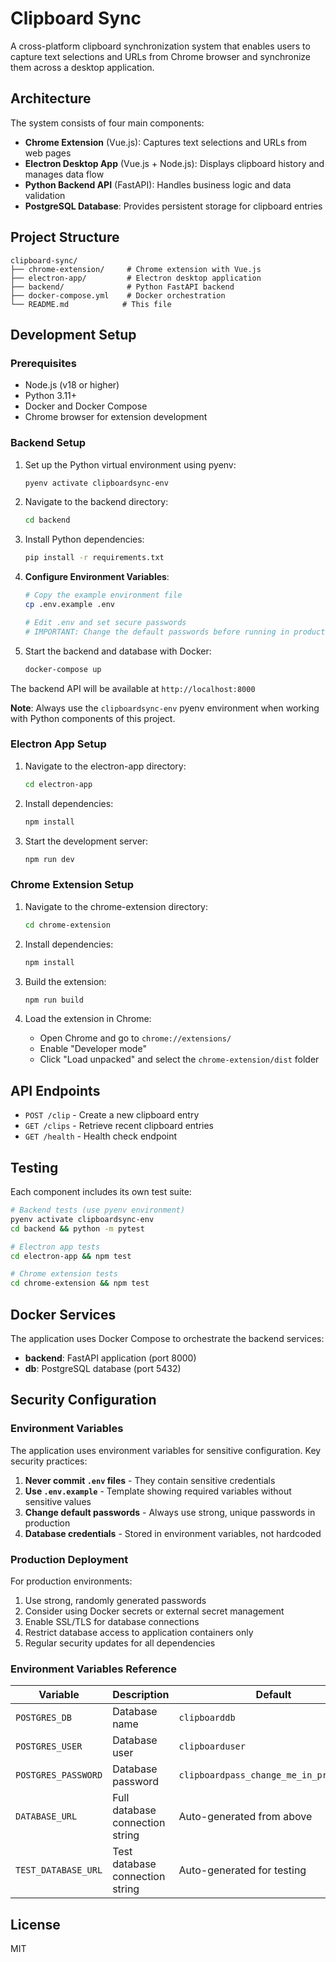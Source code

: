 # Clipboard Sync

A cross-platform clipboard synchronization system that enables users to capture text selections and URLs from Chrome browser and synchronize them across a desktop application.

## Architecture

The system consists of four main components:

- **Chrome Extension** (Vue.js): Captures text selections and URLs from web pages
- **Electron Desktop App** (Vue.js + Node.js): Displays clipboard history and manages data flow
- **Python Backend API** (FastAPI): Handles business logic and data validation
- **PostgreSQL Database**: Provides persistent storage for clipboard entries

## Project Structure

```
clipboard-sync/
├── chrome-extension/     # Chrome extension with Vue.js
├── electron-app/         # Electron desktop application
├── backend/              # Python FastAPI backend
├── docker-compose.yml    # Docker orchestration
└── README.md            # This file
```

## Development Setup

### Prerequisites

- Node.js (v18 or higher)
- Python 3.11+
- Docker and Docker Compose
- Chrome browser for extension development

### Backend Setup

1. Set up the Python virtual environment using pyenv:
   ```bash
   pyenv activate clipboardsync-env
   ```

2. Navigate to the backend directory:
   ```bash
   cd backend
   ```

3. Install Python dependencies:
   ```bash
   pip install -r requirements.txt
   ```

4. **Configure Environment Variables**:
   ```bash
   # Copy the example environment file
   cp .env.example .env
   
   # Edit .env and set secure passwords
   # IMPORTANT: Change the default passwords before running in production!
   ```

5. Start the backend and database with Docker:
   ```bash
   docker-compose up
   ```

The backend API will be available at `http://localhost:8000`

**Note**: Always use the `clipboardsync-env` pyenv environment when working with Python components of this project.

### Electron App Setup

1. Navigate to the electron-app directory:
   ```bash
   cd electron-app
   ```

2. Install dependencies:
   ```bash
   npm install
   ```

3. Start the development server:
   ```bash
   npm run dev
   ```

### Chrome Extension Setup

1. Navigate to the chrome-extension directory:
   ```bash
   cd chrome-extension
   ```

2. Install dependencies:
   ```bash
   npm install
   ```

3. Build the extension:
   ```bash
   npm run build
   ```

4. Load the extension in Chrome:
   - Open Chrome and go to `chrome://extensions/`
   - Enable "Developer mode"
   - Click "Load unpacked" and select the `chrome-extension/dist` folder

## API Endpoints

- `POST /clip` - Create a new clipboard entry
- `GET /clips` - Retrieve recent clipboard entries
- `GET /health` - Health check endpoint

## Testing

Each component includes its own test suite:

```bash
# Backend tests (use pyenv environment)
pyenv activate clipboardsync-env
cd backend && python -m pytest

# Electron app tests
cd electron-app && npm test

# Chrome extension tests
cd chrome-extension && npm test
```

## Docker Services

The application uses Docker Compose to orchestrate the backend services:

- **backend**: FastAPI application (port 8000)
- **db**: PostgreSQL database (port 5432)

## Security Configuration

### Environment Variables

The application uses environment variables for sensitive configuration. Key security practices:

1. **Never commit `.env` files** - They contain sensitive credentials
2. **Use `.env.example`** - Template showing required variables without sensitive values
3. **Change default passwords** - Always use strong, unique passwords in production
4. **Database credentials** - Stored in environment variables, not hardcoded

### Production Deployment

For production environments:

1. Use strong, randomly generated passwords
2. Consider using Docker secrets or external secret management
3. Enable SSL/TLS for database connections
4. Restrict database access to application containers only
5. Regular security updates for all dependencies

### Environment Variables Reference

| Variable | Description | Default |
|----------|-------------|---------|
| `POSTGRES_DB` | Database name | `clipboarddb` |
| `POSTGRES_USER` | Database user | `clipboarduser` |
| `POSTGRES_PASSWORD` | Database password | `clipboardpass_change_me_in_production` |
| `DATABASE_URL` | Full database connection string | Auto-generated from above |
| `TEST_DATABASE_URL` | Test database connection string | Auto-generated for testing |

## License

MIT